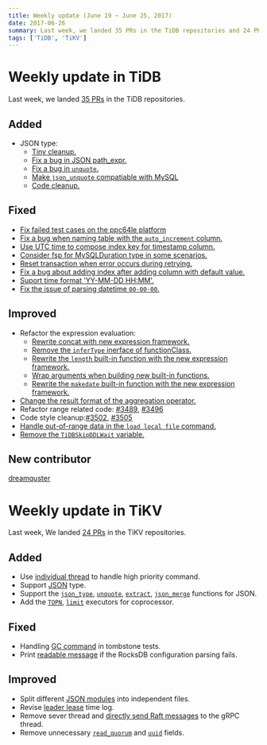 ```yaml
---
title: Weekly update (June 19 ~ June 25, 2017)
date: 2017-06-26
summary: Last week, we landed 35 PRs in the TiDB repositories and 24 PRs in the TiKV repositories.
tags: ['TiDB', 'TiKV']
---
```


# Weekly update in TiDB

Last week, we landed [35 PRs](https://github.com/pingcap/tidb/pulls?utf8=%E2%9C%93&q=is%3Apr%20is%3Amerged%20merged%3A2017-06-19..2017-06-25%20) in the TiDB repositories.

## Added
* JSON type:
  - [Tiny cleanup.](https://github.com/pingcap/tidb/pull/3486)
  - [Fix a bug in JSON path_expr.](https://github.com/pingcap/tidb/pull/3504)
  - [Fix a bug in `unquote`.](https://github.com/pingcap/tidb/pull/3507)
  - [Make `json_unquote` compatiable with MySQL](https://github.com/pingcap/tidb/pull/3521)
  - [Code cleanup.](https://github.com/pingcap/tidb/pull/3524)

## Fixed
* [Fix failed test cases on the ppc64le platform](https://github.com/pingcap/tidb/pull/3477)
* [Fix a bug when naming table with the `auto_increment` column.](https://github.com/pingcap/tidb/pull/3494)
* [Use UTC time to compose index key for timestamp column.](https://github.com/pingcap/tidb/pull/3497)
* [Consider fsp for MySQLDuration type in some scenarios.](https://github.com/pingcap/tidb/pull/3499)
* [Reset transaction when error occurs during retrying.](https://github.com/pingcap/tidb/pull/3503)
* [Fix a bug about adding index after adding column with default value.](https://github.com/pingcap/tidb/pull/3510)
* [Suport time format 'YY-MM-DD HH:MM'.](https://github.com/pingcap/tidb/pull/3511)
* [Fix the issue of parsing datetime `00-00-00`.](https://github.com/pingcap/tidb/pull/3536)

## Improved
* Refactor the expression evaluation:
  - [Rewrite concat with new expression framework.](https://github.com/pingcap/tidb/pull/3479)
  - [Remove the `inferType` inerface of functionClass.](https://github.com/pingcap/tidb/pull/3518)
  - [Rewrite the `length` built-in function with the new expression framework.](https://github.com/pingcap/tidb/pull/3519)
  - [Wrap arguments when building new built-in functions.](https://github.com/pingcap/tidb/pull/3520)
  - [Rewrite the `makedate` built-in function with the new expression framework.](https://github.com/pingcap/tidb/pull/3533)
* [Change the result format of the aggregation operator.](https://github.com/pingcap/tidb/pull/3483)
* Refactor range related code: [#3489](https://github.com/pingcap/tidb/pull/3489), [#3496](https://github.com/pingcap/tidb/pull/3496) 
* Code style cleanup:[#3502](https://github.com/pingcap/tidb/pull/3502), [#3505](https://github.com/pingcap/tidb/pull/3505)
* [Handle out-of-range data in the `load local file` command.](https://github.com/pingcap/tidb/pull/3508)
* [Remove the `TiDBSkipDDLWait` variable.](https://github.com/pingcap/tidb/pull/3527)

## New contributor

[dreamquster](https://github.com/dreamquster)


# Weekly update in TiKV

Last week, We landed [24 PRs](https://github.com/search?utf8=%E2%9C%93&q=repo%3Apingcap%2Ftikv+repo%3Apingcap%2Fpd+is%3Apr+is%3Amerged+merged%3A2017-06-18..2017-06-24&type=Issues) in the TiKV repositories.

## Added

* Use [individual thread](https://github.com/pingcap/tikv/pull/1930) to handle high priority command.
* Support [JSON](https://github.com/pingcap/tikv/pull/1932) type.
* Support the [`json_type`](https://github.com/pingcap/tikv/pull/1937), [`unquote`](https://github.com/pingcap/tikv/pull/1948), [`extract`](https://github.com/pingcap/tikv/pull/1949), [`json_merge`](https://github.com/pingcap/tikv/pull/1951) functions for JSON.
* Add the [`TOPN`](https://github.com/pingcap/tikv/pull/1939), [`limit`](https://github.com/pingcap/tikv/pull/1952) executors for coprocessor.

## Fixed

* Handling [GC command](https://github.com/pingcap/tikv/pull/1934) in tombstone tests. 
* Print [readable message](https://github.com/pingcap/tikv/pull/1957) if the RocksDB configuration parsing fails.

## Improved

* Split different [JSON modules](https://github.com/pingcap/tikv/pull/1936) into independent files.
* Revise [leader lease](https://github.com/pingcap/tikv/pull/1945) time log.
* Remove sever thread and [directly send Raft messages](https://github.com/pingcap/tikv/pull/1882) to the gRPC thread.
* Remove unnecessary [`read_quorum`](https://github.com/pingcap/tikv/pull/1947) and [`uuid`](https://github.com/pingcap/tikv/pull/1953) fields.
